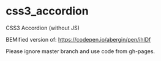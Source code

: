 # css3_accordion
CSS3 Accordion (without JS)

BEMified version of: https://codepen.io/abergin/pen/ihlDf

Please ignore master branch and use code from gh-pages.
